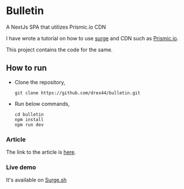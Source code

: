 # Bulletin

A NextJs SPA that utilizes Prismic.io CDN

I have wrote a tutorial on how to use [surge](http://surge.sh) and CDN such as [Prismic.io](http://prismic.io/).

This project contains the code for the same.

## How to run

- Clone the repository,
  ```
  git clone https://github.com/drex44/bulletin.git
  ```
- Run below commands,
  ```
  cd bulletin
  npm install
  npm run dev
  ```
### Article

The link to the article is [here](https://medium.com/@dhanraj_acharya/host-your-dynamic-website-without-spending-a-penny-d1ba91501a62).

### Live demo 
It's available on [Surge.sh](http://bulletin-tutorial.surge.sh/)

